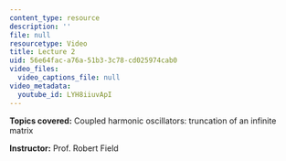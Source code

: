 ```yaml
---
content_type: resource
description: ''
file: null
resourcetype: Video
title: Lecture 2
uid: 56e64fac-a76a-51b3-3c78-cd025974cab0
video_files:
  video_captions_file: null
video_metadata:
  youtube_id: LYH8iiuvApI
---
```


**Topics covered:** Coupled harmonic oscillators: truncation of an infinite matrix

**Instructor:** Prof. Robert Field